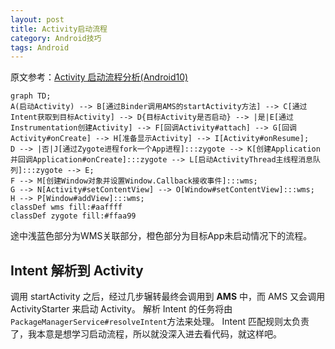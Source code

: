 ```yaml
---
layout: post
title: Activity启动流程
category: Android技巧
tags: Android
---
```



原文参考：[Activity 启动流程分析(Android10)](https://zhuanlan.zhihu.com/p/150283395)

```mermaid
graph TD;
A(启动Activity) --> B[通过Binder调用AMS的startActivity方法] --> C[通过Intent获取到目标Activity] --> D{目标Activity是否启动} --> |是|E[通过Instrumentation创建Activity] --> F[回调Activity#attach] --> G[回调Activity#onCreate] --> H[准备显示Activity] --> I[Activity#onResume];
D --> |否|J[通过Zygote进程fork一个App进程]:::zygote --> K[创建Application并回调Application#onCreate]:::zygote --> L[启动ActivityThread主线程消息队列]:::zygote --> E;
F --> M[创建Window对象并设置Window.Callback接收事件]:::wms;
G --> N[Activity#setContentView] --> O[Window#setContentView]:::wms;
H --> P[Window#addView]:::wms;
classDef wms fill:#aaffff
classDef zygote fill:#ffaa99
```

途中浅蓝色部分为WMS关联部分，橙色部分为目标App未启动情况下的流程。

## Intent 解析到 Activity

调用 startActivity 之后，经过几步辗转最终会调用到 **AMS** 中，而 AMS 又会调用 ActivityStarter 来启动 Activity。
解析 Intent 的任务将由`PackageManagerService#resolveIntent`方法来处理。
Intent 匹配规则太负责了，我本意是想学习启动流程，所以就没深入进去看代码，就这样吧。